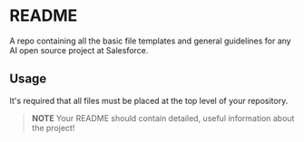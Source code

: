 # README

A repo containing all the basic file templates and general guidelines for any AI open source project at Salesforce.

## Usage

It's required that all files must be placed at the top level of your repository.

> **NOTE** Your README should contain detailed, useful information about the project!

